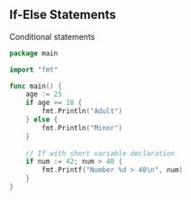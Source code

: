 <!-- METADATA
{
  "title": "Golang If Else Statements",
  "tags": [
    "go",
    "control-flow"
  ],
  "language": "go"
}
-->

## If-Else Statements
Conditional statements
```go
package main

import "fmt"

func main() {
    age := 25
    if age >= 18 {
        fmt.Println("Adult")
    } else {
        fmt.Println("Minor")
    }
    
    // If with short variable declaration
    if num := 42; num > 40 {
        fmt.Printf("Number %d > 40\n", num)
    }
}
```